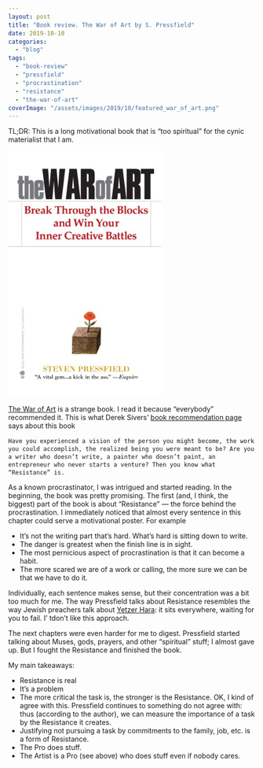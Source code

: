 ```yaml
---
layout: post
title: "Book review. The War of Art by S. Pressfield"
date: 2019-10-10
categories: 
  - "blog"
tags: 
  - "book-review"
  - "pressfield"
  - "procrastination"
  - "resistance"
  - "the-war-of-art"
coverImage: "/assets/images/2019/10/featured_war_of_art.png"
---
```


TL;DR: This is a long motivational book that is “too spiritual” for the cynic materialist that I am.

![The War of Art by [Pressfield, Steven]](/assets/images/2019/10/41ET8OFVFCL.jpg)

[The War of Art](https://amzn.to/35dPsUZ) is a strange book. I read it because “everybody” recommended it. This is what Derek Sivers’ [book recommendation page](https://sivers.org/book) says about this book

```
Have you experienced a vision of the person you might become, the work you could accomplish, the realized being you were meant to be? Are you a writer who doesn’t write, a painter who doesn’t paint, an entrepreneur who never starts a venture? Then you know what “Resistance” is.
```

As a known procrastinator, I was intrigued and started reading. In the beginning, the book was pretty promising. The first (and, I think, the biggest) part of the book is about “Resistance” &mdash; the force behind the procrastination. I immediately noticed that almost every sentence in this chapter could serve a motivational poster. For example

- It’s not the writing part that’s hard. What’s hard is sitting down to write.
- The danger is greatest when the finish line is in sight.
- The most pernicious aspect of procrastination is that it can become a habit.
- The more scared we are of a work or calling, the more sure we can be that we have to do it.

Individually, each sentence makes sense, but their concentration was a bit too much for me. The way Pressfield talks about Resistance resembles the way Jewish preachers talk about [Yetzer Hara](https://en.wikipedia.org/wiki/Yetzer_hara): it sits everywhere, waiting for you to fail. I’ tdon’t like this approach.

The next chapters were even harder for me to digest. Pressfield started talking about Muses, gods, prayers, and other “spiritual” stuff; I almost gave up. But I fought the Resistance and finished the book.

My main takeaways:

- Resistance is real
- It’s a problem
- The more critical the task is, the stronger is the Resistance. OK, I kind of agree with this. Pressfield continues to something do not agree with: thus (according to the author), we can measure the importance of a task by the Resistance it creates.
- Justifying not pursuing a task by commitments to the family, job, etc. is a form of Resistance.
- The Pro does stuff.
- The Artist is a Pro (see above) who does stuff even if nobody cares.
